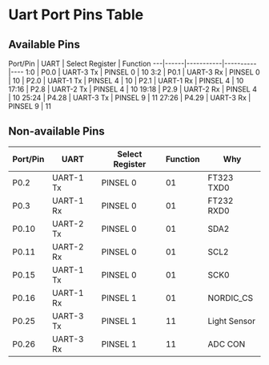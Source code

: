 # Uart Port Pins Table

## Available Pins
Port/Pin | UART | Select Register | Function 
---|------|-----------|----------|----
1:0 | P0.0  | UART-3 Tx | PINSEL 0 | 10
3:2 | P0.1  | UART-3 Rx | PINSEL 0 | 10
| P2.0  | UART-1 Tx | PINSEL 4 | 10
| P2.1  | UART-1 Rx | PINSEL 4 | 10
17:16 | P2.8  | UART-2 Tx | PINSEL 4 | 10
19:18 | P2.9  | UART-2 Rx | PINSEL 4 | 10
25:24 | P4.28 | UART-3 Tx | PINSEL 9 | 11
27:26 | P4.29 | UART-3 Rx | PINSEL 9 | 11

## Non-available Pins
Port/Pin | UART | Select Register | Function | Why
------|-----------|----------|----|-----------
P0.2  | UART-1 Tx | PINSEL 0 | 01 | FT323 TXD0
P0.3  | UART-1 Rx | PINSEL 0 | 01 | FT232 RXD0
P0.10 | UART-2 Tx | PINSEL 0 | 01 | SDA2
P0.11 | UART-2 Rx | PINSEL 0 | 01 | SCL2
P0.15 | UART-1 Tx | PINSEL 0 | 01 | SCK0
P0.16 | UART-1 Rx | PINSEL 1 | 01 | NORDIC_CS
P0.25 | UART-3 Tx | PINSEL 1 | 11 | Light Sensor
P0.26 | UART-3 Rx | PINSEL 1 | 11 | ADC CON
